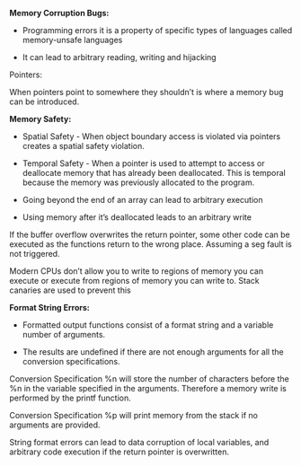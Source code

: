 **Memory Corruption Bugs:**

- Programming errors it is a property of specific types of languages called memory-unsafe languages

- It can lead to arbitrary reading, writing and hijacking

Pointers:

When pointers point to somewhere they shouldn’t is where a memory bug can be introduced.

**Memory Safety:**

- Spatial Safety - When object boundary access is violated via pointers creates a spatial safety violation.

- Temporal Safety - When a pointer is used to attempt to access or deallocate memory that has already been deallocated. This is temporal because the memory was previously allocated to the program.

- Going beyond the end of an array can lead to arbitrary execution

- Using memory after it’s deallocated leads to an arbitrary write

If the buffer overflow overwrites the return pointer, some other code can be executed as the functions return to the wrong place. Assuming a seg fault is not triggered.

Modern CPUs don’t allow you to write to regions of memory you can execute or execute from regions of memory you can write to. Stack canaries are used to prevent this 

**Format String Errors:**

- Formatted output functions consist of a format string and a variable number of arguments.

- The results are undefined if there are not enough arguments for all the conversion specifications.

Conversion Specification %n will store the number of characters before the %n in the variable specified in the arguments. Therefore a memory write is performed by the printf function.

Conversion Specification %p will print memory from the stack if no arguments are provided.

String format errors can lead to data corruption of local variables, and arbitrary code execution if the return pointer is overwritten.

